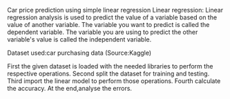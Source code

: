 
Car price prediction using simple linear regression
Linear regression:
   Linear regression analysis is used to predict the value of a variable based on the value of another variable. 
   The variable you want to predict is called the dependent variable. 
   The variable you are using to predict the other variable's value is called the independent variable.
   
Dataset used:car purchasing data (Source:Kaggle)

First the given dataset is loaded with the needed libraries to perform the respective operations.
Second split the dataset for training and testing.
Third import the linear model to perform those operations.
Fourth calculate the accuracy.
At the end,analyse the errors.
